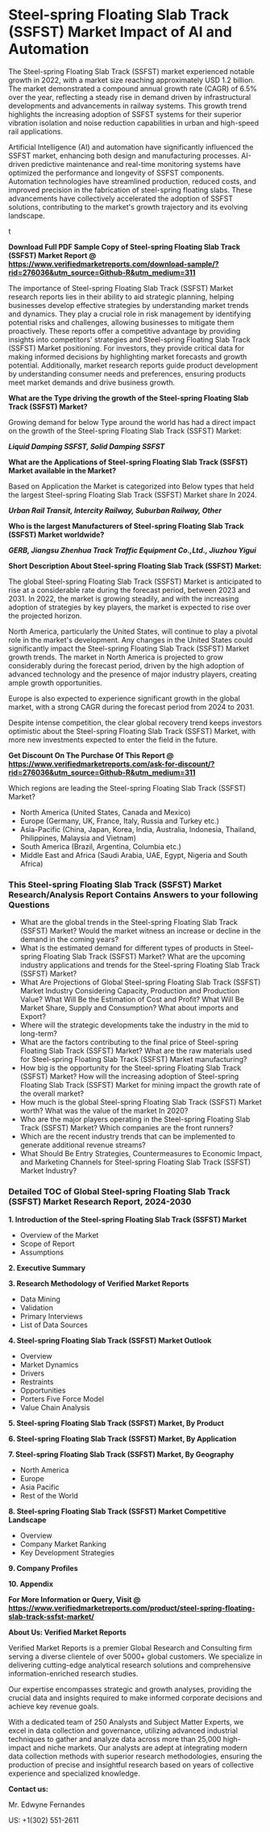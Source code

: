 <meta name="title" content="Global Steel-spring Floating Slab Track (SSFST) Market Impact of AI and Automation"><meta name="description" content="The Steel-spring Floating Slab Track (SSFST) market experienced notable growth in 2022, with a market size reaching approximately USD 1.2 billion. The market demonstra"><meta name="title" content="Steel-spring Floating Slab Track (SSFST) Market Size, Share, Scope, Trends, Growth, Opportunities, Analysis, Forecast"><h1>Steel-spring Floating Slab Track (SSFST) Market Impact of AI and Automation</h1><p>The Steel-spring Floating Slab Track (SSFST) market experienced notable growth in 2022, with a market size reaching approximately USD 1.2 billion. The market demonstrated a compound annual growth rate (CAGR) of 6.5% over the year, reflecting a steady rise in demand driven by infrastructural developments and advancements in railway systems. This growth trend highlights the increasing adoption of SSFST systems for their superior vibration isolation and noise reduction capabilities in urban and high-speed rail applications.</p><p>Artificial Intelligence (AI) and automation have significantly influenced the SSFST market, enhancing both design and manufacturing processes. AI-driven predictive maintenance and real-time monitoring systems have optimized the performance and longevity of SSFST components. Automation technologies have streamlined production, reduced costs, and improved precision in the fabrication of steel-spring floating slabs. These advancements have collectively accelerated the adoption of SSFST solutions, contributing to the market's growth trajectory and its evolving landscape.</p>t</p><p id="" class=""><strong>Download Full PDF Sample Copy of Steel-spring Floating Slab Track (SSFST) Market Report @ <a href="https://www.verifiedmarketreports.com/download-sample/?rid=276036&utm_source=Github-R&utm_medium=311" target="_blank">https://www.verifiedmarketreports.com/download-sample/?rid=276036&utm_source=Github-R&utm_medium=311</a></strong></p><p>The importance of&nbsp;Steel-spring Floating Slab Track (SSFST) Market research reports lies in their ability to aid strategic planning, helping businesses develop effective strategies by understanding market trends and dynamics. They play a crucial role in risk management by identifying potential risks and challenges, allowing businesses to mitigate them proactively. These reports offer a competitive advantage by providing insights into competitors' strategies and Steel-spring Floating Slab Track (SSFST) Market positioning. For investors, they provide critical data for making informed decisions by highlighting market forecasts and growth potential. Additionally, market research reports guide product development by understanding consumer needs and preferences, ensuring products meet market demands and drive business growth.</p><p><strong>What are the&nbsp;Type driving the growth of the Steel-spring Floating Slab Track (SSFST) Market?</strong></p><p id="" class="">Growing demand for below Type around the world has had a direct impact on the growth of the Steel-spring Floating Slab Track (SSFST) Market:</p><em><strong>Liquid Damping SSFST, Solid Damping SSFST</strong></em></p><strong>What are the&nbsp;Applications&nbsp;of Steel-spring Floating Slab Track (SSFST) Market available in the Market?</strong></p><p id="" class="">Based on Application the Market is categorized into Below types that held the largest Steel-spring Floating Slab Track (SSFST) Market share In 2024.</p><em><strong>Urban Rail Transit, Intercity Railway, Suburban Railway, Other</strong></em></p><strong>Who is the largest Manufacturers of Steel-spring Floating Slab Track (SSFST) Market worldwide?</strong></p><p><em><strong>GERB, Jiangsu Zhenhua Track Traffic Equipment Co.,Ltd., Jiuzhou Yigui</strong></em></p><p id="" class=""><strong>Short Description About Steel-spring Floating Slab Track (SSFST) Market:</strong></p><p>The global Steel-spring Floating Slab Track (SSFST) Market is anticipated to rise at a considerable rate during the forecast period, between 2023 and 2031. In 2022, the market is growing steadily, and with the increasing adoption of strategies by key players, the market is expected to rise over the projected horizon.</p><p>North America, particularly the United States, will continue to play a pivotal role in the market's development. Any changes in the United States could significantly impact the Steel-spring Floating Slab Track (SSFST) Market growth trends. The market in North America is projected to grow considerably during the forecast period, driven by the high adoption of advanced technology and the presence of major industry players, creating ample growth opportunities.</p><p>Europe is also expected to experience significant growth in the global market, with a strong CAGR during the forecast period from 2024 to 2031.</p><p>Despite intense competition, the clear global recovery trend keeps investors optimistic about the Steel-spring Floating Slab Track (SSFST) Market, with more new investments expected to enter the field in the future.</p><p id="" class=""><strong>Get Discount On The Purchase Of This Report @ <a href="https://www.verifiedmarketreports.com/ask-for-discount/?rid=276036&utm_source=Github-R&utm_medium=311" target="_blank">https://www.verifiedmarketreports.com/ask-for-discount/?rid=276036&utm_source=Github-R&utm_medium=311</a></strong></p>Which regions are leading the Steel-spring Floating Slab Track (SSFST) Market?</p><ul><li>North America (United States, Canada and Mexico)</li><li>Europe (Germany, UK, France, Italy, Russia and Turkey etc.)</li><li>Asia-Pacific (China, Japan, Korea, India, Australia, Indonesia, Thailand, Philippines, Malaysia and Vietnam)</li><li>South America (Brazil, Argentina, Columbia etc.)</li><li>Middle East and Africa (Saudi Arabia, UAE, Egypt, Nigeria and South Africa)</li></ul><h3 id="" class="">This Steel-spring Floating Slab Track (SSFST) Market Research/Analysis Report Contains Answers to your following Questions</h3><ul><li>What are the global trends in the Steel-spring Floating Slab Track (SSFST) Market? Would the market witness an increase or decline in the demand in the coming years?</li><li>What is the estimated demand for different types of products in Steel-spring Floating Slab Track (SSFST) Market? What are the upcoming industry applications and trends for the Steel-spring Floating Slab Track (SSFST) Market?</li><li>What Are Projections of Global Steel-spring Floating Slab Track (SSFST) Market Industry Considering Capacity, Production and Production Value? What Will Be the Estimation of Cost and Profit? What Will Be Market Share, Supply and Consumption? What about imports and Export?</li><li>Where will the strategic developments take the industry in the mid to long-term?</li><li>What are the factors contributing to the final price of Steel-spring Floating Slab Track (SSFST) Market? What are the raw materials used for Steel-spring Floating Slab Track (SSFST) Market manufacturing?</li><li>How big is the opportunity for the Steel-spring Floating Slab Track (SSFST) Market? How will the increasing adoption of Steel-spring Floating Slab Track (SSFST) Market for mining impact the growth rate of the overall market?</li><li>How much is the global Steel-spring Floating Slab Track (SSFST) Market worth? What was the value of the market In 2020?</li><li>Who are the major players operating in the Steel-spring Floating Slab Track (SSFST) Market? Which companies are the front runners?</li><li>Which are the recent industry trends that can be implemented to generate additional revenue streams?</li><li>What Should Be Entry Strategies, Countermeasures to Economic Impact, and Marketing Channels for Steel-spring Floating Slab Track (SSFST) Market Industry?</li></ul><h3 id="" class="">Detailed TOC of Global Steel-spring Floating Slab Track (SSFST) Market Research Report, 2024-2030</h3><p id="" class=""><strong>1. Introduction of the Steel-spring Floating Slab Track (SSFST) Market</strong></p><ul><li>Overview of the Market</li><li>Scope of Report</li><li>Assumptions</li></ul><p id="" class=""><strong>2. Executive Summary</strong></p><p id="" class=""><strong>3. Research Methodology of Verified Market Reports</strong></p><ul><li>Data Mining</li><li>Validation</li><li>Primary Interviews</li><li>List of Data Sources</li></ul><p id="" class=""><strong>4. Steel-spring Floating Slab Track (SSFST) Market Outlook</strong></p><ul><li>Overview</li><li>Market Dynamics</li><li>Drivers</li><li>Restraints</li><li>Opportunities</li><li>Porters Five Force Model</li><li>Value Chain Analysis</li></ul><p id="" class=""><strong>5. Steel-spring Floating Slab Track (SSFST) Market, By Product</strong></p><p id="" class=""><strong>6. Steel-spring Floating Slab Track (SSFST) Market, By Application</strong></p><p id="" class=""><strong>7. Steel-spring Floating Slab Track (SSFST) Market, By Geography</strong></p><ul><li>North America</li><li>Europe</li><li>Asia Pacific</li><li>Rest of the World</li></ul><p id="" class=""><strong>8. Steel-spring Floating Slab Track (SSFST) Market Competitive Landscape</strong></p><ul><li>Overview</li><li>Company Market Ranking</li><li>Key Development Strategies</li></ul><p id="" class=""><strong>9. Company Profiles</strong></p><p id="" class=""><strong>10. Appendix</strong></p><p id="" class=""><strong>For More Information or Query, Visit @ <a href="https://www.verifiedmarketreports.com/product/steel-spring-floating-slab-track-ssfst-market/" target="_blank">https://www.verifiedmarketreports.com/product/steel-spring-floating-slab-track-ssfst-market/</a></strong></p><p id="" class=""><strong>About Us: Verified Market Reports</strong></p><p id="" class="">Verified Market Reports is a premier Global Research and Consulting firm serving a diverse clientele of over 5000+ global customers. We specialize in delivering cutting-edge analytical research solutions and comprehensive information-enriched research studies.</p><p id="" class="">Our expertise encompasses strategic and growth analyses, providing the crucial data and insights required to make informed corporate decisions and achieve key revenue goals.</p><p id="" class="">With a dedicated team of 250 Analysts and Subject Matter Experts, we excel in data collection and governance, utilizing advanced industrial techniques to gather and analyze data across more than 25,000 high-impact and niche markets. Our analysts are adept at integrating modern data collection methods with superior research methodologies, ensuring the production of precise and insightful research based on years of collective experience and specialized knowledge.</p><p id="" class=""><strong>Contact us:</strong></p><p id="" class="">Mr. Edwyne Fernandes</p><p id="" class="">US: +1(302) 551-2611</p>